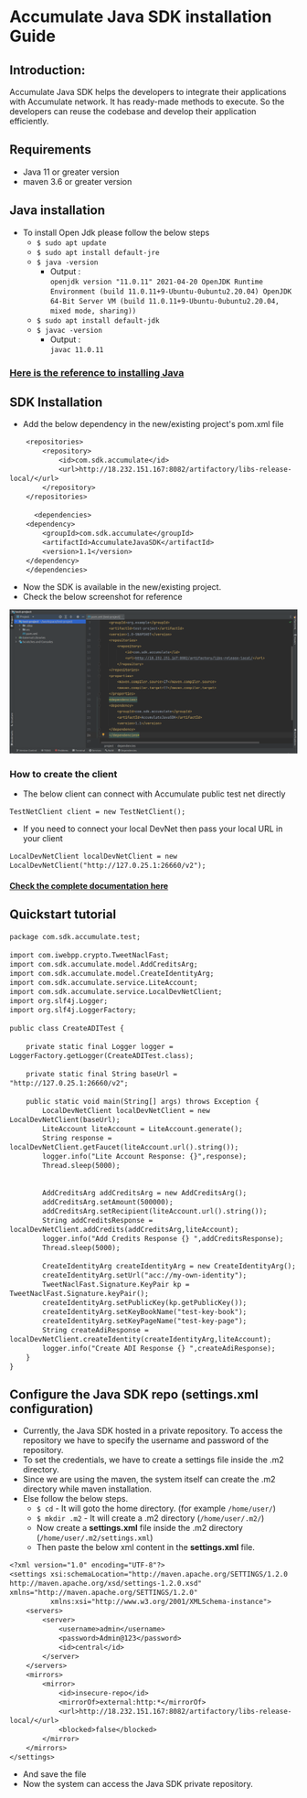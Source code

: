 # Accumulate Java SDK installation Guide

## Introduction:
Accumulate Java SDK helps the developers to integrate their applications with Accumulate network. It has ready-made methods to execute. So the developers can reuse the codebase and develop their application efficiently.

## Requirements
- Java 11 or greater version
- maven 3.6 or greater version

## Java installation
- To install Open Jdk please follow the below steps
    - `$ sudo apt update`
    - `$ sudo apt install default-jre`
    - `$ java -version`
      - Output : \
        `openjdk version "11.0.11" 2021-04-20
        OpenJDK Runtime Environment (build 11.0.11+9-Ubuntu-0ubuntu2.20.04)
        OpenJDK 64-Bit Server VM (build 11.0.11+9-Ubuntu-0ubuntu2.20.04, mixed mode, sharing))`
    - `$ sudo apt install default-jdk`
    - `$ javac -version`
      - Output : \
      `javac 11.0.11`
### [Here is the reference to installing Java](https://www.digitalocean.com/community/tutorials/how-to-install-java-with-apt-on-ubuntu-20-04)

## SDK Installation
- Add the below dependency in the new/existing project's pom.xml file 
```
    <repositories>
        <repository>
            <id>com.sdk.accumulate</id>
            <url>http://18.232.151.167:8082/artifactory/libs-release-local/</url>
        </repository>
    </repositories>
    
      <dependencies>
    <dependency>
        <groupId>com.sdk.accumulate</groupId>
        <artifactId>AccumulateJavaSDK</artifactId>
        <version>1.1</version>
    </dependency>
    </dependencies>
```

- Now the SDK is available in the new/existing project.
- Check the below screenshot for reference

![](https://github.com/arsrtech/accumulate-java-sdk/blob/master/src/main/resources/sdk_install.png)
### How to create the client
- The below client can connect with Accumulate public test net directly

``` 
TestNetClient client = new TestNetClient();
```
- If you need to connect your local DevNet then pass your local URL in your client

```
LocalDevNetClient localDevNetClient = new LocalDevNetClient("http://127.0.25.1:26660/v2");
```

#### [Check the complete documentation here](https://arsrtech.github.io/accumulate-java-sdk/doc/com/sdk/accumulate/service/Client.html)

## Quickstart tutorial
```
package com.sdk.accumulate.test;

import com.iwebpp.crypto.TweetNaclFast;
import com.sdk.accumulate.model.AddCreditsArg;
import com.sdk.accumulate.model.CreateIdentityArg;
import com.sdk.accumulate.service.LiteAccount;
import com.sdk.accumulate.service.LocalDevNetClient;
import org.slf4j.Logger;
import org.slf4j.LoggerFactory;

public class CreateADITest {

    private static final Logger logger = LoggerFactory.getLogger(CreateADITest.class);

    private static final String baseUrl = "http://127.0.25.1:26660/v2";

    public static void main(String[] args) throws Exception {
        LocalDevNetClient localDevNetClient = new LocalDevNetClient(baseUrl);
        LiteAccount liteAccount = LiteAccount.generate();
        String response = localDevNetClient.getFaucet(liteAccount.url().string());
        logger.info("Lite Account Response: {}",response);
        Thread.sleep(5000);


        AddCreditsArg addCreditsArg = new AddCreditsArg();
        addCreditsArg.setAmount(500000);
        addCreditsArg.setRecipient(liteAccount.url().string());
        String addCreditsResponse = localDevNetClient.addCredits(addCreditsArg,liteAccount);
        logger.info("Add Credits Response {} ",addCreditsResponse);
        Thread.sleep(5000);

        CreateIdentityArg createIdentityArg = new CreateIdentityArg();
        createIdentityArg.setUrl("acc://my-own-identity");
        TweetNaclFast.Signature.KeyPair kp = TweetNaclFast.Signature.keyPair();
        createIdentityArg.setPublicKey(kp.getPublicKey());
        createIdentityArg.setKeyBookName("test-key-book");
        createIdentityArg.setKeyPageName("test-key-page");
        String createAdiResponse = localDevNetClient.createIdentity(createIdentityArg,liteAccount);
        logger.info("Create ADI Response {} ",createAdiResponse);
    }
}
```

## Configure the  Java SDK repo (settings.xml configuration)
- Currently, the Java SDK hosted in a private repository. To access the repository we have to specify the username 
and password of the repository.
- To set the credentials, we have to create a settings file inside the .m2 directory.
- Since we are using the maven, the system itself can create the .m2 directory while maven installation.
- Else follow the below steps.
  - `$ cd`  - It will goto the home directory. (for example `/home/user/`)
  - `$ mkdir .m2` - It will create a .m2 directory (`/home/user/.m2/`)
  - Now create a **settings.xml** file inside the .m2 directory (`/home/user/.m2/settings.xml`)
  - Then paste the below xml content in the **settings.xml** file.
```
<?xml version="1.0" encoding="UTF-8"?>
<settings xsi:schemaLocation="http://maven.apache.org/SETTINGS/1.2.0 http://maven.apache.org/xsd/settings-1.2.0.xsd" xmlns="http://maven.apache.org/SETTINGS/1.2.0"
          xmlns:xsi="http://www.w3.org/2001/XMLSchema-instance">
    <servers>
        <server>
            <username>admin</username>
            <password>Admin@123</password>
            <id>central</id>
        </server>
    </servers>
    <mirrors>
        <mirror>
            <id>insecure-repo</id>
            <mirrorOf>external:http:*</mirrorOf>
            <url>http://18.232.151.167:8082/artifactory/libs-release-local/</url>
            <blocked>false</blocked>
        </mirror>
    </mirrors>
</settings>
```
- And save the file
- Now the system can access the Java SDK private repository.
